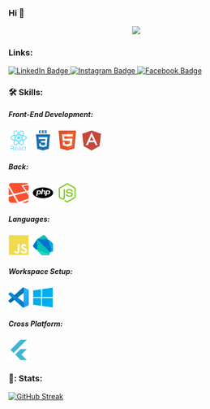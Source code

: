 ### Hi 👋

<!--
**Mihanta1/Mihanta1** is a ✨ _special_ ✨ repository because its `README.md` (this file) appears on your GitHub profile.


-->
<div id="header" align="center">
          <img src="https://media.giphy.com/media/kJV3yFjaVYtlP0CMOR/giphy.gif" width="100"/>
</div>

### Links:
<div id="badges">
  <a href="https://www.linkedin.com/in/narovana-randriatiana-57532a23a/">
    <img src="https://img.shields.io/badge/LinkedIn-blue?style=for-the-badge&logo=linkedin&logoColor=white" alt="LinkedIn Badge"/>
  </a>
  <a href="https://www.instagram.com/mih_rn/?hl=fr">
    <img src="https://img.shields.io/badge/Instagram-pink?style=for-the-badge&logo=instagram&logoColor=white" alt="Instagram Badge"/>
  </a>
  <a href="https://www.facebook.com/narovana.randriatiana">
    <img src="https://img.shields.io/badge/Facebook-blue?style=for-the-badge&logo=facebook&logoColor=white" alt="Facebook Badge"/>
  </a>
</div>

### :hammer_and_wrench: Skills:
<div>
          <div>
          <h5>Front-End Development:</h5>
          </div>
          <div>
               <img src="https://github.com/devicons/devicon/blob/master/icons/react/react-original-wordmark.svg" title="React" alt="React" width="40" height="40"/>&nbsp;
                 <img src="https://github.com/devicons/devicon/blob/master/icons/css3/css3-plain-wordmark.svg"  title="CSS3" alt="CSS" width="40" height="40"/>&nbsp;
  <img src="https://github.com/devicons/devicon/blob/master/icons/html5/html5-original.svg" title="HTML5" alt="HTML" width="40" height="40"/>&nbsp;
                    <img src="https://github.com/devicons/devicon/blob/master/icons/angularjs/angularjs-plain.svg" title="Angular" alt="Angular" width="40" height="40"/>&nbsp;  
                    </div>
          
        
</div>
<div>
          <div>
          <h5>Back:</h5>
          </div>
          <div>
               <img src="https://github.com/devicons/devicon/blob/master/icons/laravel/laravel-plain.svg" title="Laravel" alt="Laravel" width="40" height="40"/>&nbsp;
                 <img src="https://github.com/devicons/devicon/blob/master/icons/php/php-plain.svg"  title="PHP" alt="PHP" width="40" height="40"/>&nbsp;
  <img src="https://github.com/devicons/devicon/blob/master/icons/nodejs/nodejs-plain.svg" title="Node JS" alt="Node JS" width="40" height="40"/>&nbsp;
  </div>
          <div>
          <div>
          <h5>Languages:</h5>
          </div>
          <div>
               <img src="https://github.com/devicons/devicon/blob/master/icons/javascript/javascript-plain.svg" title="Javascript" alt="Javascript" width="40" height="40"/>&nbsp;
                 <img src="https://github.com/devicons/devicon/blob/master/icons/dart/dart-original.svg"  title="Dart" alt="Dart" width="40" height="40"/>&nbsp;
  </div>
          <div>
          <div>
          <h5>Workspace Setup:</h5>
          </div>
          <div>
               <img src="https://github.com/devicons/devicon/blob/master/icons/vscode/vscode-original.svg" title="VSCode" alt="VSCode" width="40" height="40"/>&nbsp;
                 <img src="https://github.com/devicons/devicon/blob/master/icons/windows8/windows8-original.svg"  title="Windows" alt="Windows" width="40" height="40"/>&nbsp;
  </div>
                     </div>
          <div>
          <div>
          <h5>Cross Platform:</h5>
          </div>
          <div>
               <img src="https://github.com/devicons/devicon/blob/master/icons/flutter/flutter-plain.svg" title="Flutter" alt="Flutter" width="40" height="40"/>&nbsp;
  </div>
</div>
                    
### 🖤: Stats: 
[![GitHub Streak](http://github-readme-streak-stats.herokuapp.com?user=Mihanta1&theme=dark&background=000000)](https://git.io/streak-stats)
                    

                   

          
